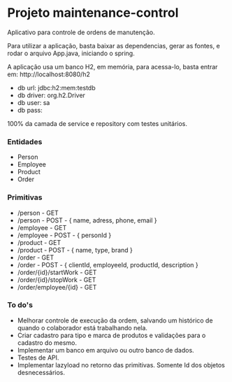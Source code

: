 # Projeto maintenance-control
Aplicativo para controle de ordens de manutenção.

Para utilizar a aplicação, basta baixar as dependencias, gerar as fontes, e rodar o arquivo App.java, iniciando o spring.

A aplicação usa um banco H2, em memória, para acessa-lo, basta entrar em: http://localhost:8080/h2
- db url: jdbc:h2:mem:testdb
- db driver: org.h2.Driver
- db user: sa
- db pass: 

100% da camada de service e repository com testes unitários.

### Entidades
- Person
- Employee
- Product
- Order

### Primitivas 
- /person - GET
- /person - POST - { name, adress, phone, email }
- /employee - GET
- /employee - POST - { personId }
- /product - GET
- /product - POST - { name, type, brand }
- /order - GET
- /order - POST - { clientId, employeeId, productId, description }
- /order/{id}/startWork - GET
- /order/{id}/stopWork - GET
- /order/employee/{id} - GET

### To do's
- Melhorar controle de execução da ordem, salvando um histórico de quando o colaborador está trabalhando nela.
- Criar cadastro para tipo e marca de produtos e validações para o cadastro do mesmo.
- Implementar um banco em arquivo ou outro banco de dados.
- Testes de API.
- Implementar lazyload no retorno das primitivas. Somente Id dos objetos desnecessários.
